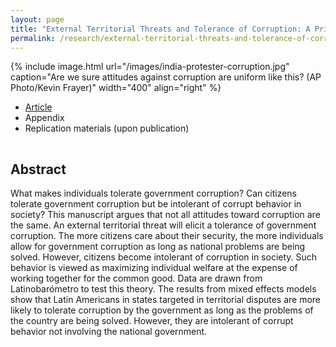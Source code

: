 ```yaml
---
layout: page
title: "External Territorial Threats and Tolerance of Corruption: A Private/Government Distinction"
permalink: /research/external-territorial-threats-and-tolerance-of-corruption-a-privategovernment-distinction/
---
```


{% include image.html url="/images/india-protester-corruption.jpg" caption="Are we sure attitudes against corruption are uniform like this? (AP Photo/Kevin Frayer)" width="400" align="right" %}

<!--## Article and Supporting Materials  --> 

- [Article](https://www.dropbox.com/s/m3pqvejwy7yev2g/tolerance-corruption.pdf?dl=0)
- Appendix
- Replication materials (upon publication) 

<hr style="clear:both;visibility: hidden;" />  

## Abstract

What makes individuals tolerate government corruption? Can citizens tolerate government corruption but be intolerant of corrupt behavior in society? This manuscript argues that not all attitudes toward corruption are the same. An external territorial threat will elicit a tolerance of government corruption. The more citizens care about their security, the more individuals allow for government corruption as long as national problems are being solved. However, citizens become intolerant of corruption in society. Such behavior is viewed as maximizing individual welfare at the expense of working together for the common good. Data are drawn from Latinobarómetro to test this theory. The results from mixed effects models show that Latin Americans in states targeted in territorial disputes are more likely to tolerate corruption by the government as long as the problems of the country are being solved. However, they are intolerant of corrupt behavior not involving the national government.
